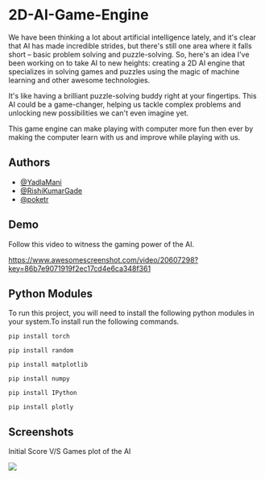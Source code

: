 # 2D-AI-Game-Engine

We have  been thinking a lot about artificial intelligence lately, and it's clear that AI has made incredible strides, but there's still one area where it falls short – basic problem solving and puzzle-solving.
So, here's an idea I've been working on to take AI to new heights: creating a 2D AI engine that specializes in solving games and puzzles using the magic of machine learning and other awesome technologies.

It's like having a brilliant puzzle-solving buddy right at your fingertips. This AI could be a game-changer, helping us tackle complex problems and unlocking new possibilities we can't even imagine yet.

This game engine can make playing with computer more fun then ever by making the computer learn with us and improve while playing with us.



## Authors

- [@YadlaMani](https://www.github.com/YadlaMani)
- [@RishiKumarGade](https://www.github.com/RishiKumarGade)
- [@poketr](https://github.com/poketr)



## Demo

Follow this video to witness the gaming power of the AI.


https://www.awesomescreenshot.com/video/20607298?key=86b7e9071919f2ec17cd4e6ca348f361
## Python Modules

To run this project, you will need to install the following python modules in your system.To install run the following commands.

`pip install torch`

`pip install random`

`pip install matplotlib`

`pip install numpy`

`pip install IPython`

`pip install plotly`


## Screenshots
 
Initial Score V/S Games plot of the AI  


![](https://via.placeholder.com/468x300?text=App+Screenshot+Here)

